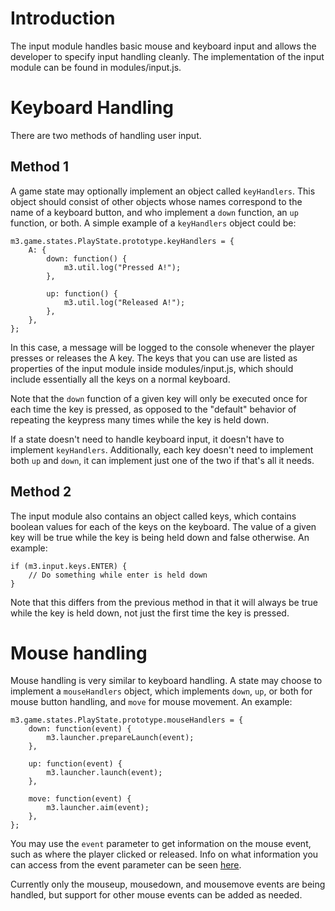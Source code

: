 # Introduction #

The input module handles basic mouse and keyboard input and allows the developer to specify input handling cleanly. The implementation of the input module can be found in modules/input.js.


# Keyboard Handling #

There are two methods of handling user input.

## Method 1 ##

A game state may optionally implement an object called `keyHandlers`. This object should consist of other objects whose names correspond to the name of a keyboard button, and who implement a `down` function, an `up` function, or both. A simple example of a `keyHandlers` object could be:

```
m3.game.states.PlayState.prototype.keyHandlers = {
    A: {
        down: function() {
            m3.util.log("Pressed A!");
        },
        
        up: function() {
            m3.util.log("Released A!");
        },
    },
};
```

In this case, a message will be logged to the console whenever the player presses or releases the A key. The keys that you can use are listed as properties of the input module inside modules/input.js, which should include essentially all the keys on a normal keyboard.

Note that the `down` function of a given key will only be executed once for each time the key is pressed, as opposed to the "default" behavior of repeating the keypress many times while the key is held down.

If a state doesn't need to handle keyboard input, it doesn't have to implement `keyHandlers`. Additionally, each key doesn't need to implement both `up` and `down`, it can implement just one of the two if that's all it needs.

## Method 2 ##

The input module also contains an object called keys, which contains boolean values for each of the keys on the keyboard. The value of a given key will be true while the key is being held down and false otherwise. An example:

```
if (m3.input.keys.ENTER) {
    // Do something while enter is held down
}
```

Note that this differs from the previous method in that it will always be true while the key is held down, not just the first time the key is pressed.

# Mouse handling #

Mouse handling is very similar to keyboard handling. A state may choose to implement a `mouseHandlers` object, which implements `down`, `up`, or both for mouse button handling, and `move` for mouse movement. An example:

```
m3.game.states.PlayState.prototype.mouseHandlers = {
    down: function(event) {
        m3.launcher.prepareLaunch(event);
    },
    
    up: function(event) {
        m3.launcher.launch(event);
    },
    
    move: function(event) {
        m3.launcher.aim(event);
    },
};
```

You may use the `event` parameter to get information on the mouse event, such as where the player clicked or released. Info on what information you can access from the event parameter can be seen [here](http://docs.sun.com/source/816-6408-10/handlers.htm#1120635).

Currently only the mouseup, mousedown, and mousemove events are being handled, but support for other mouse events can be added as needed.